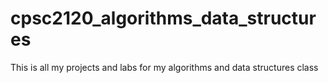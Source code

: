 # cpsc2120_algorithms_data_structures

This is all my projects and labs for my algorithms and data structures class
